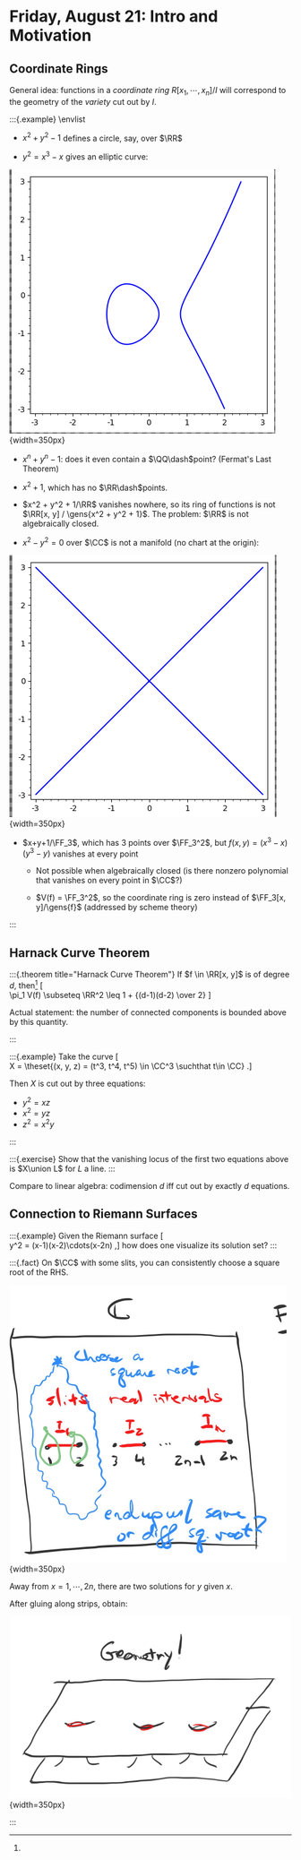 # Friday, August 21: Intro and Motivation

## Coordinate Rings

General idea: functions in a *coordinate ring* $R[x_1, \cdots, x_n]/I$ will correspond to the geometry of the *variety* cut out by $I$.

:::{.example}
\envlist
- $x^2 + y^2 - 1$ defines a circle, say, over $\RR$

- $y^2 = x^3-x$ gives an elliptic curve:
  
![](figures/image_2020-08-21-01-04-22.png){width=350px}

- $x^n+y^n-1$: does it even contain a $\QQ\dash$point? (Fermat's Last Theorem)

- $x^2 + 1$, which has no $\RR\dash$points.

- $x^2 + y^2 + 1/\RR$ vanishes nowhere, so its ring of functions is not $\RR[x, y] / \gens{x^2 + y^2 + 1}$.
  The problem: $\RR$ is not algebraically closed.

- $x^2 - y^2 = 0$ over $\CC$ is not a manifold (no chart at the origin):
  
![](figures/image_2020-08-21-01-23-32.png){width=350px}

- $x+y+1/\FF_3$, which has 3 points over $\FF_3^2$, but $f(x, y) = (x^3 - x)(y^3-y)$ vanishes at every point

  - Not possible when algebraically closed (is there nonzero polynomial that vanishes on every point in $\CC$?)

  - $V(f) = \FF_3^2$, so the coordinate ring is zero instead of $\FF_3[x, y]/\gens{f}$ (addressed by scheme theory)

:::

## Harnack Curve Theorem


:::{.theorem title="Harnack Curve Theorem"}
If $f \in \RR[x, y]$ is of degree $d$, then[^actual_statement]
\[  
\pi_1 V(f) \subseteq \RR^2 \leq 1 + {(d-1)(d-2) \over 2}
\]
[^actual_statement]: 
Actual statement: the number of connected components is bounded above by this quantity.

:::

:::{.example}
Take the curve
\[  
X = \theset{(x, y, z) = (t^3, t^4, t^5) \in \CC^3 \suchthat t\in \CC}
.\]

Then $X$ is cut out by three equations:

- $y^2 = xz$
- $x^2 = yz$
- $z^2 = x^2 y$

:::

:::{.exercise}
Show that the vanishing locus of the first two equations above is $X\union L$ for $L$ a line.
:::

Compare to linear algebra: codimension $d$ iff cut out by exactly $d$ equations.

## Connection to Riemann Surfaces

:::{.example}
Given the Riemann surface 
\[  
y^2 = (x-1)(x-2)\cdots(x-2n)
,\]
how does one visualize its solution set?
:::

:::{.fact}
On $\CC$ with some slits, you can consistently choose a square root of the RHS.

![](figures/image_2020-08-21-01-31-47.png){width=350px}

Away from $x=1, \cdots, 2n$, there are two solutions for $y$ given $x$.

After gluing along strips, obtain:

![](figures/image_2020-08-21-01-32-48.png){width=350px}

:::


